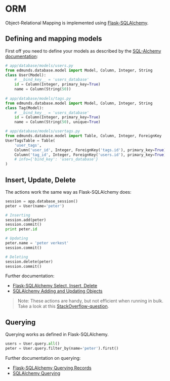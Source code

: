 
# ORM

Object-Relational Mapping is implemented using
[Flask-SQLAlchemy](http://flask-sqlalchemy.pocoo.org/).


## Defining and mapping models

First off you need to define your models as described by the
[SQL-Alchemy documentation](http://flask-sqlalchemy.pocoo.org/):

```python
# app/database/models/users.py
from edmunds.database.model import Model, Column, Integer, String
class User(Model):
    # __bind_key__ = 'users_database'
    id = Column(Integer, primary_key=True)
    name = Column(String(50))
                   
# app/database/models/tags.py
from edmunds.database.model import Model, Column, Integer, String
class Tag(Model):
    # __bind_key__ = 'users_database'
    id = Column(Integer, primary_key=True)
    name = Column(String(50), unique=True)

# app/database/models/usertags.py
from edmunds.database.model import Table, Column, Integer, ForeignKey
UserTagsTable = Table(
    'user_tags',
    Column('user_id', Integer, ForeignKey('tags.id'), primary_key=True),
    Column('tag_id', Integer, ForeignKey('users.id'), primary_key=True),
    # info={'bind_key': 'users_database'}
)
```


## Insert, Update, Delete

The actions work the same way as Flask-SQLAlchemy does:
```python
session = app.database_session()
peter = User(name='peter')

# Inserting
session.add(peter)
session.commit()
print peter.id

# Updating
peter.name = 'peter verkest'
session.commit()

# Deleting
session.delete(peter)
session.commit()
```

Further documentation:

* [Flask-SQLAlchemy Select, Insert, Delete](http://flask-sqlalchemy.pocoo.org/2.1/queries)
* [SQLAlchemy Adding and Updating Objects](http://docs.sqlalchemy.org/en/latest/orm/tutorial.html#adding-and-updating-objects)

> Note: These actions are handy, but not efficient when running in bulk.
> Take a look at this [StackOverflow-question](https://stackoverflow.com/questions/270879/efficiently-updating-database-using-sqlalchemy-orm).


## Querying

Querying works as defined in Flask-SQLAlchemy.

```python
users = User.query.all()
peter = User.query.filter_by(name='peter').first()
```

Further documentation on querying:

* [Flask-SQLAlchemy Querying Records](http://flask-sqlalchemy.pocoo.org/2.1/queries/#querying-records)
* [SQLAlchemy Querying](http://docs.sqlalchemy.org/en/latest/orm/tutorial.html#querying)
